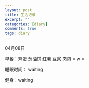 ```yaml
---
layout: post
title: 生活记录
excerpt: ""
categories: [diary]
comments: true
tags: diary
---
```


04月08日

早餐：鸡蛋 葱油饼 红薯 豆浆 肉包 = w = 

睡眠时间： waiting

健身：waiting 